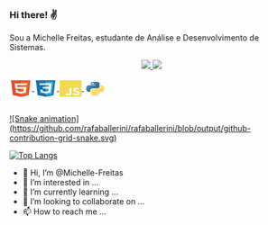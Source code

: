 ### Hi there! ✌️
Sou a Michelle Freitas, estudante de Análise e Desenvolvimento de Sistemas.

<div align="center">
  <a href="https://github.com/Michelle-Freitas">
  <img height="150em" src="https://github-readme-stats.vercel.app/api?username=michellefreitas&show_icons=true&theme=material-palenight&include_all_commits=true&count_private=true"/>
  <img height="150em" src="https://github-readme-stats.vercel.app/api/top-langs/?username=michellefreitas&layout=compact&langs_count=7&theme=material-palenight"/>
</div>

<div style="display: inline_block"><br>
  <img align="center" alt="Mi-HTML" height="30" width="40" src="https://raw.githubusercontent.com/devicons/devicon/master/icons/html5/html5-original.svg">
  <img align="center" alt="Mi-CSS" height="30" width="40" src="https://raw.githubusercontent.com/devicons/devicon/master/icons/css3/css3-original.svg">
  <img align="center" alt="Mi-Js" height="30" width="40" src="https://raw.githubusercontent.com/devicons/devicon/master/icons/javascript/javascript-plain.svg">
  <img align="center" alt="MI-Python" height="30" width="40" src="https://raw.githubusercontent.com/devicons/devicon/master/icons/python/python-original.svg">
</div>

##

<div>
 ![Snake animation](https://github.com/rafaballerini/rafaballerini/blob/output/github-contribution-grid-snake.svg)
 </div>
 
[![Top Langs](https://github-readme-stats.vercel.app/api/top-langs/?username=anuraghazra&layout=compact)](https://github.com/Michelle-Freitas)

- 👋 Hi, I’m @Michelle-Freitas
- 👀 I’m interested in ...
- 🌱 I’m currently learning ...
- 💞️ I’m looking to collaborate on ...
- 📫 How to reach me ...

<!---
Michelle-Freitas/Michelle-Freitas is a ✨ special ✨ repository because its `README.md` (this file) appears on your GitHub profile.
You can click the Preview link to take a look at your changes.
--->
